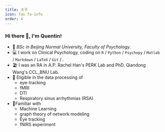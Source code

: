 ```yaml
---
title: 关于
icon: fas fa-info
order: 4
---
```

### Hi there 👋, I'm Quentin!

- 🏫  _BSc in Beijing Normal University, Faculty of Psychology_.
- 💻  I work on Clinical Psychology, coding on `R` / `Python` / `Psychopy` / `Matlab` / `Markdown` / `LaTeX` / `Git` / .
-  🏖️ I was an RA in A.P. Rachel Han's PERK Lab and PhD. Qiandong Wang's CCL_BNU Lab.
- 🧠  Eligible in the data processing of 
  - eye-tracking
  - fMRI
  - DTI
  - Respiratory sinus arrhythmias (RSA)
- 🧠Familiar with
  - Machine Learning
  - graph theory of network modeling
  - Eye tracking
  - fNIRS experiment

